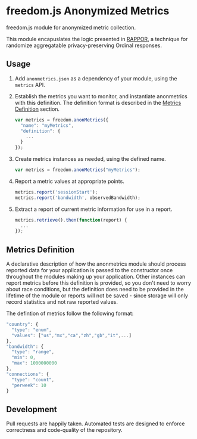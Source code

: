 freedom.js Anonymized Metrics
============================

freedom.js module for anonymized metric collection.

This module encapuslates the logic presented in [RAPPOR](http://research.google.com/pubs/pub42852.html), a technique for randomize aggregatable privacy-preserving Ordinal responses.

## Usage

1. Add ```anonmetrics.json``` as a dependency of your module, using the
```metrics``` API.

2. Establish the metrics you want to monitor, and instantiate anonmetrics
with this definition. The definition format is described in the
[Metrics Definition](#Metrics-Definition) section.
    ```javascript
    var metrics = freedom.anonMetrics({
      "name": "myMetrics",
      "definition": {
        ...
      }
    });
    ```

3. Create metrics instances as needed, using the defined name.
    ```javascript
    var metrics = freedom.anonMetrics("myMetrics");
    ```

4. Report a metric values at appropriate points.
    ```javascript
    metrics.report('sessionStart');
    metrics.report('bandwidth', observedBandwidth);
    ````

5. Extract a report of current metric information for use in a report.
    ```javascript
    metrics.retrieve().then(function(report) {
      ...
    });
    ```

## Metrics Definition

A declarative description of how the anonmetrics module should process
reported data for your application is passed to the constructor once throughout
the modules making up your application. Other instances can report metrics
before this definition is provided, so you don't need to worry about race
conditions, but the definition does need to be provided in the lifetime of the
module or reports will not be saved - since storage will only record statistics
and not raw reported values.

The defintion of metrics follow the following format:

```javascript
"country": {
  "type": "enum",
  "values": ["us","mx","ca","zh","gb","it",...]
},
"bandwidth": {
  "type": "range",
  "min": 0,
  "max": 1000000000
},
"connections": {
  "type": "count",
  "perweek": 10
}
```

## Development

Pull requests are happily taken. Automated tests are designed to enforce
correctness and code-quality of the repository.